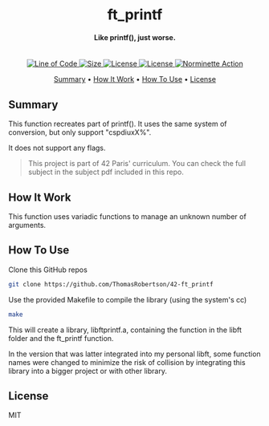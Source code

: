 
<h1 align="center">
  ft_printf
  <br>
</h1>

<h4 align="center">Like printf(), just worse.
<br>
<br>
</h4>

<p align="center">
  <a href="https://github.com/ThomasRobertson/42-ft_printf">
    <img src="https://tokei.rs/b1/github/ThomasRobertson/42-ft_printf"
         alt="Line of Code">
  </a>
  <a href="https://github.com/ThomasRobertson/42-ft_printf">
    <img src="https://img.shields.io/github/languages/code-size/ThomasRobertson/42-ft_printf"
         alt="Size">
  </a>
  <a href="https://github.com/ThomasRobertson/42-ft_printf">
    <img src="https://img.shields.io/github/languages/top/ThomasRobertson/42-ft_printf"
         alt="License">
  </a>
  <a href="https://github.com/ThomasRobertson/42-ft_printf">
    <img src="https://img.shields.io/github/license/ThomasRobertson/42-ft_printf"
         alt="License">
  </a>
  <a href="https://github.com/ThomasRobertson/42-ft_printf/actions/workflows/norminette-action.yml">
    <img src="https://github.com/ThomasRobertson/42-ft_printf/actions/workflows/Build/badge.svg"
         alt="Norminette Action">
  </a> 
</p>

<p align="center">
  <a href="#summary">Summary</a> •
  <a href="#how-it-work">How It Work</a> •
  <a href="#how-to-use">How To Use</a> •
  <a href="#license">License</a>
</p>

## Summary

This function recreates part of printf(). It uses the same system of conversion, but only support "cspdiuxX%".

It does not support any flags.

> This project is part of 42 Paris' curriculum. You can check the full subject in the subject pdf included in this repo.

## How It Work

This function uses variadic functions to manage an unknown number of arguments.

## How To Use

Clone this GitHub repos

```bash
git clone https://github.com/ThomasRobertson/42-ft_printf
```
Use the provided Makefile to compile the library (using the system's cc)

```bash
make
```
This will create a library, libftprintf.a, containing the function in the libft folder and the ft_printf function.

In the version that was latter integrated into my personal libft, some function names were changed to minimize the risk of collision by integrating this library into a bigger project or with other library.

## License

MIT
